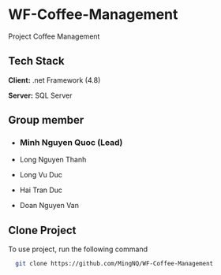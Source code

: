 # WF-Coffee-Management
Project Coffee Management


## Tech Stack

**Client:** .net Framework (4.8)

**Server:** SQL Server


## Group member

- ### Minh Nguyen Quoc (Lead)

- Long Nguyen Thanh

- Long Vu Duc

- Hai Tran Duc

- Doan Nguyen Van


## Clone Project

To use project, run the following command

```bash
  git clone https://github.com/MingNQ/WF-Coffee-Management
```
